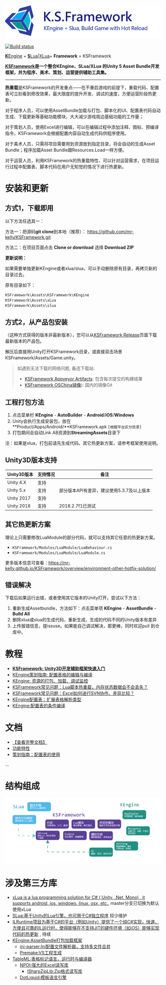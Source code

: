 
![KSFramework](Docs/KSFramework-logo.png)

[![Build status](https://ci.appveyor.com/api/projects/status/lt34ynvl3lac62ln/branch/master?svg=true)](https://ci.appveyor.com/project/mr-kelly/ksframework/branch/master)

[**K**Engine](https://github.com/mr-kelly/KEngine) + [**S**Lua](https://github.com/mr-kelly/slua)|[XLua](https://github.com/Tencent/xLua)+ **Framework** = KSFramework

**[KSFramework](https://github.com/mr-kelly/KSFramework)是一个整合KEngine、SLua/XLua 的Unity 5 Asset Bundle开发框架，并为程序、美术、策划、运营提供辅助工具集。**

---------------------

**热重载**是KSFramework的开发重点——在不重启游戏的前提下，重载代码、配置表可立刻看到修改效果，最大限度的提升开发、调试的速度，方便运营阶段热更新。

对于程序人员，可以使用AssetBundle加载与打包、脚本化的UI、配置表代码自动生成、下载更新等基础功能模块，大大减少游戏周边基础功能的工作量；

对于策划人员，使用Excel进行编辑，可以在编辑过程中添加注释、图标、预编译指令，KSFramework会根据配置内容自动生成代码供程序使用。

对于美术人员，只需将项目需要用到资源放到指定目录，将会自动的生成Asset Bundle；程序加载Asset Bundle跟Resources.Load一样方便。


对于运营人员，利用KSFramework的热重载特性，可以针对运营需求，在项目运行过程中配置表、脚本代码在用户无知觉的情况下进行热更新。

# 安装和更新

## 方式1，下载即用

以下方法任选其一：

方法一：把源码**git clone**到本地（推荐）：  https://github.com/mr-kelly/KSFramework.git

方法二：在项目页面点击 **Clone or download**  选择 **Download ZIP** 

**更新说明：**

如果需要单独更新KEngine或者xlua/slua，可以手动删除原有目录，再拷贝新的目录过去。

原有目录如下：

```c#
KSFramework\Assets\KSFramework\KEngine
KSFramework\Assets\xLua
KSFramework\Assets\slua
```



## 方式2，从产品包安装

（这种方式获得的版本非最新版本），您可以从[KSFramework Release](https://github.com/mr-kelly/KSFramework/releases)页面下载最新版本的产品包。

解压后直接用Unity打开KSFramework目录，或直接双击场景KSFramework/Assets/Game.unity。

> 如遇到无法下载的网络问题, 备选下载站:
>
> - [KSFramework Appveyor Artifacts](https://ci.appveyor.com/project/mr-kelly/ksframework/branch/master/artifacts): 包含每次提交的构建结果
> - [KSFramework OSChina镜像](http://git.oschina.net/mrkelly/KSFramework)): 国内的镜像Git

## 工程打包方法
1. 点击菜单栏 **KEngine** - **AutoBuilder** - **Android**/**iOS**/**Windows**
2. Unity会执行生成安装包，放在**Product/Apps/Android/**KSFramework.apk `[根据平台区分目录]`
3. 打包期间会自动Link AB资源到**StreamingAssets**目录下

注：如果是xlua，打包前请先生成代码。其它热更新方案，请参考框架使用说明。

## Unity3D版本支持

| Unity3D版本  | 支持情况 | 备注                        |
| ---------- | ---- | ------------------------- |
| Unity 4.X  | 支持   |                           |
| Unity 5.x  | 支持   | 部分版本API有差异，建议使用5.3.7及以上版本 |
| Unity 2017 | 支持   |                           |
| Unity 2018 | 支持   | 2018.2.7f1已测试             |


## 其它热更新方案

理论上只需要修改LuaModule的部分代码，就可以支持其它任意的热更新方案。

- `KSFramework/Modules/LuaModule/LuaBehaviour.cs`  
- `KSFramework/Modules/LuaModule/LuaModule.cs`

更多版本信息可查看：https://mr-kelly.github.io/KSFramework/overview/environment-other-hotfix-solution/

## 错误解决

下载后如果运行出错，或者使用其它版本的Unity打开，尝试以下方法：

1. 重新生成Assetbundle，方法如下：点击菜单项 **KEngine** - **AssetBundle** - **Bulld All**
2. 删除xlua或slua的生成代码，重新生成，生成的代码不同的Unity版本有差异
3. 上传报错信息，提issuse。如果能自己调试解决，那更棒，同时欢迎pull 到仓库中。

# 教程

- [**KSFramework: Unity3D开发辅助框架快速入门**](http://www.jianshu.com/p/ccb491ed4260)
- [KEngine策划指南: 配置表格的编辑与编译](http://www.jianshu.com/p/ead1a148b504)
- [KEngine: 资源的打包、加载、调试监控](http://www.jianshu.com/p/ce3b5d0bdf8c)
- [KSFramework常见问题：Lua脚本热重载，内存状态数据会不会丢失？](http://www.jianshu.com/p/eebd5cfce87f)
- [KSFramework常见问题：Excel如何进行SVN协作、差异比较？](http://www.jianshu.com/p/2ea5468e9d5b)
- [KEngine配置表：扩展表格解析类型](http://www.jianshu.com/p/722c5856166f)
- [KEngine:配置表的条件编译](http://www.jianshu.com/p/cb7ddfab23ba)

# 文档

- [【查看完整文档】](https://mr-kelly.github.io/KSFramework/)
- [功能特性](https://mr-kelly.github.io/KSFramework/overview/features/)
- [策划指南：配置表的使用](https://mr-kelly.github.io/KSFramework/setting/guide/)

...

# 结构组成

![KSFramework由KEngine和SLua结合组成](Docs/Structure.png)



# 涉及第三方库

- [xLua is a lua programming solution for C# ( Unity, .Net, Mono) , it supports android, ios, windows, linux, osx, etc.](https://github.com/Tencent/xLua), master分支已切换为默认使用xLua
- [SLua:基于Unity的Lua引擎，也可用于C#独立程序](https://github.com/pangweiwei/slua) 较少维护
- [ILRuntime项目为基于C#的平台（例如Unity）提供了一个纯C#实现，快速、方便且可靠的IL运行时，使得能够在不支持JIT的硬件环境（如iOS）能够实现代码的热更新](https://github.com/Ourpalm/ILRuntime) , 待续
- [KEngine:AssetBundle打包加载框架](https://github.com/mr-kelly/KEngine)
  - [ini-parser:Ini配置文件解析器，支持多文件合并](https://github.com/rickyah/ini-parser)
  - [Premake:VS工程生成](https://github.com/premake/premake-core)
- [TableML:表格标记语言，运行时与编译器](https://github.com/mr-kelly/TableML)
  - [NPOI:强大的Excel读写库](http://npoi.codeplex.com/)
    - [ISharpZipLib:Zip格式读写库](https://github.com/icsharpcode/SharpZipLib)
  - [DotLiquid:模板语言引擎](https://github.com/dotliquid/dotliquid)
